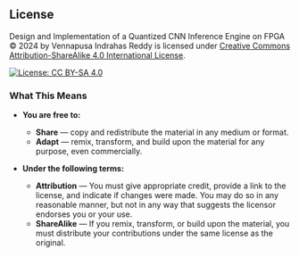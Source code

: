 ## License

Design and Implementation of a Quantized CNN Inference Engine on FPGA © 2024 by Vennapusa Indrahas Reddy is licensed under [Creative Commons Attribution-ShareAlike 4.0 International License](https://creativecommons.org/licenses/by-sa/4.0/).

[![License: CC BY-SA 4.0](https://licensebuttons.net/l/by-sa/4.0/88x31.png)](https://creativecommons.org/licenses/by-sa/4.0/)

### What This Means
- **You are free to:**
  - **Share** — copy and redistribute the material in any medium or format.
  - **Adapt** — remix, transform, and build upon the material for any purpose, even commercially.

- **Under the following terms:**
  - **Attribution** — You must give appropriate credit, provide a link to the license, and indicate if changes were made. You may do so in any reasonable manner, but not in any way that suggests the licensor endorses you or your use.
  - **ShareAlike** — If you remix, transform, or build upon the material, you must distribute your contributions under the same license as the original.

